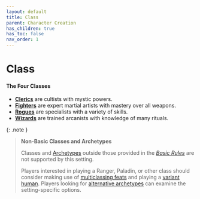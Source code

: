 ```yaml
---
layout: default
title: Class
parent: Character Creation
has_children: true
has_toc: false
nav_order: 1
---
```


# Class

#### The Four Classes

* **[Clerics](cleric)** are cultists with mystic powers.
* **[Fighters](fighter)** are expert martial artists with mastery over all weapons.
* **[Rogues](rogue)** are specialists with a variety of skills.
* **[Wizards](wizard)** are trained arcanists with knowledge of many rituals.

{: .note }
> **Non-Basic Classes and Archetypes**
> 
> Classes and [Archetypes](../../more/archetypes/index) outside those provided in the _[Basic Rules](../../more/DnD_BasicRules_2018.pdf)_ are not supported by this setting.
> 
> Players interested in playing a Ranger, Paladin, or other class should consider making use of [multiclassing feats](../../more/feats/index) and playing a [variant human](../race/human#variant). Players looking for [alternative archetypes](../../more/archetypes/index#setting-archetypes) can examine the setting-specific options.

